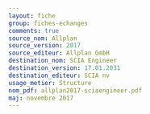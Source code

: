 ```yaml
---
layout: fiche
group: fiches-echanges
comments: true
source_nom: Allplan
source_version: 2017
source_editeur: Allplan GmbH
destination_nom: SCIA Engineer
destination_version: 17.01.2031
destination_editeur: SCIA nv
usage_metier: Structure
nom_pdf: allplan2017-sciaengineer.pdf
maj: novembre 2017
---
```

